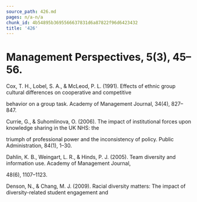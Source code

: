```yaml
---
source_path: 426.md
pages: n/a-n/a
chunk_id: 4b54895b3695566637831d6a87822f96d6423432
title: '426'
---
```

# Management Perspectives, 5(3), 45–56.

Cox, T. H., Lobel, S. A., & McLeod, P. L. (1991). Effects of ethnic group cultural differences on cooperative and competitive

behavior on a group task. Academy of Management Journal, 34(4), 827–847.

Currie, G., & Suhomlinova, O. (2006). The impact of institutional forces upon knowledge sharing in the UK NHS: the

triumph of professional power and the inconsistency of policy. Public Administration, 84(1), 1–30.

Dahlin, K. B., Weingart, L. R., & Hinds, P. J. (2005). Team diversity and information use. Academy of Management Journal,

48(6), 1107–1123.

Denson, N., & Chang, M. J. (2009). Racial diversity matters: The impact of diversity-related student engagement and
